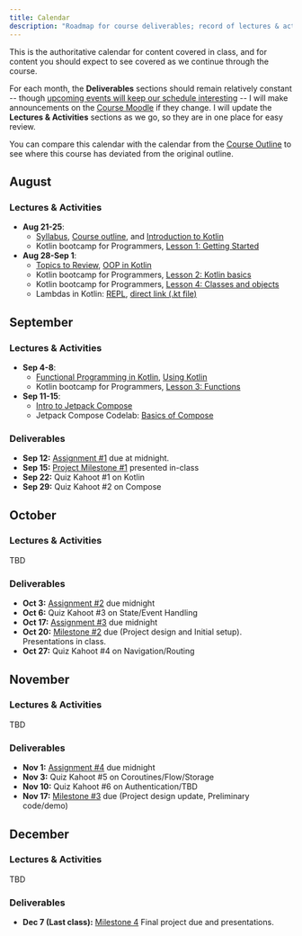 ```yaml
---
title: Calendar
description: "Roadmap for course deliverables; record of lectures & activites we have covered along the way."
---
```


This is the authoritative calendar for content covered in class, and for content you should expect to see covered as we continue through the course.

For each month, the **Deliverables** sections should remain relatively constant -- though [upcoming events will keep our schedule interesting](https://www.csn.qc.ca/actualites/la-greve-generale-illimitee-dans-la-mire-du-front-commun/) -- I will make announcements on the [Course Moodle][moodle] if they change. I will update the **Lectures & Activities** sections as we go, so they are in one place for easy review.

You can compare this calendar with the calendar from the [Course Outline][course-outline] to see where this course has deviated from the original outline.

[moodle]: https://moodle.johnabbott.qc.ca/course/view.php?id=452

[kt-bootcamp-1]: https://codelabs.developers.google.com/codelabs/kotlin-bootcamp-introduction/#0
[kt-bootcamp-2]: https://codelabs.developers.google.com/codelabs/kotlin-bootcamp-basics/#0
[kt-bootcamp-3]: https://codelabs.developers.google.com/codelabs/kotlin-bootcamp-functions/#0
[kt-bootcamp-4]: https://codelabs.developers.google.com/codelabs/kotlin-bootcamp-classes/#0
[kt-bootcamp-51]: https://codelabs.developers.google.com/codelabs/kotlin-bootcamp-extensions/#0
[kt-bootcamp-52]: https://codelabs.developers.google.com/codelabs/kotlin-bootcamp-generics/#0
[kt-bootcamp-6]: https://codelabs.developers.google.com/codelabs/kotlin-bootcamp-sams/#0

[syllabus]: /5A6-F23/about/syllabus
[review]: /5A6-F23/lectures/00-topics-to-review

[kotlin]: /5A6-F23/lectures/programming/01-intro-to-kotlin
[oop-kotlin]: /5A6-F23/lectures/programming/02-oop-in-kotlin
[functional-kotlin]: /5A6-F23/lectures/programming/03-functional-kotlin
[using-kotlin]: /5A6-F23/lectures/programming/015-using-kotlin

[intro-compose]: /5A6-F23/lectures/user-interfaces/01-intro-to-compose

[compose-codelab-1]: https://developer.android.com/codelabs/jetpack-compose-basics#0

## August

### Lectures & Activities

- **Aug 21-25**: 
    - [Syllabus][syllabus], [Course outline][course-outline], and [Introduction to Kotlin][kotlin]
    - Kotlin bootcamp for Programmers, [Lesson 1: Getting Started][kt-bootcamp-1]
- **Aug 28-Sep 1**: 
    - [Topics to Review][review], [OOP in Kotlin][oop-kotlin]
    - Kotlin bootcamp for Programmers, [Lesson 2: Kotlin basics][kt-bootcamp-2]
    - Kotlin bootcamp for Programmers, [Lesson 4: Classes and objects][kt-bootcamp-4]
    - Lambdas in Kotlin: [REPL](https://pl.kotl.in/CYJmoZj7o?theme=darcula), [direct link (.kt file)](/5A6-F23/code/sep1-lambda-eg/calculator.kt)


## September

### Lectures & Activities

- **Sep 4-8**: 
    - [Functional Programming in Kotlin][functional-kotlin], [Using Kotlin][using-kotlin]
    - Kotlin bootcamp for Programmers, [Lesson 3: Functions][kt-bootcamp-3]
- **Sep 11-15**: 
    - [Intro to Jetpack Compose][intro-compose]
    - Jetpack Compose Codelab: [Basics of Compose][compose-codelab-1]

### Deliverables

- **Sep 12:** [Assignment #1][a1] due at midnight.
- **Sep 15:** [Project Milestone #1][m1] presented in-class
- **Sep 22:** Quiz Kahoot #1 on Kotlin
- **Sep 29:** Quiz Kahoot #2 on Compose

## October

### Lectures & Activities

TBD

### Deliverables

- **Oct 3:** [Assignment #2][a2] due midnight
- **Oct 6:** Quiz Kahoot #3 on State/Event Handling
- **Oct 17:** [Assignment #3][a3] due midnight
- **Oct 20:** [Milestone #2][m2] due (Project design and Initial setup).  Presentations in class.
- **Oct 27:** Quiz Kahoot #4 on Navigation/Routing

## November

### Lectures & Activities

TBD

### Deliverables

- **Nov 1:** [Assignment #4][a4] due midnight
- **Nov 3:** Quiz Kahoot #5 on Coroutines/Flow/Storage
- **Nov 10:** Quiz Kahoot #6 on Authentication/TBD
- **Nov 17:** [Milestone #3][m3] due (Project design update, Preliminary code/demo)

## December

### Lectures & Activities

TBD

### Deliverables

- **Dec 7 (Last class):** [Milestone 4][m4] Final project due and presentations.

[course-outline]: /5A6-F23/about/course-outline

[a1]: /5A6-F23/assignments/assignment-1
[a2]: /5A6-F23/assignments/assignment-2
[a3]: /5A6-F23/assignments/assignment-3
[a4]: /5A6-F23/assignments/assignment-4

[m1]: /5A6-F23/project/milestone-1
[m2]: /5A6-F23/project/milestone-2
[m3]: /5A6-F23/project/milestone-3
[m4]: /5A6-F23/project/milestone-4

